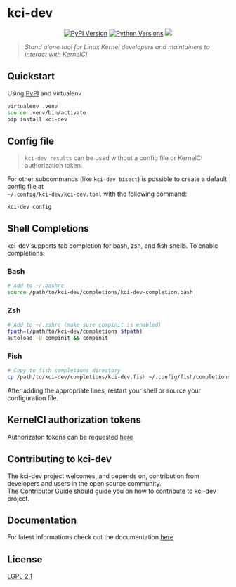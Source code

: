 # kci-dev

<p align="center">
  <a href="https://pypi.org/project/kci-dev"><img alt="PyPI Version" src="https://img.shields.io/pypi/v/kci-dev.svg?maxAge=86400" /></a>
  <a href="https://pypi.org/project/kci-dev"><img alt="Python Versions" src="https://img.shields.io/pypi/pyversions/kci-dev.svg?maxAge=86400" /></a>
  <a href="https://www.bestpractices.dev/projects/9829"><img src="https://www.bestpractices.dev/projects/9829/badge"></a>
</p>

> *Stand alone tool for Linux Kernel developers and maintainers to interact with KernelCI*

## Quickstart

Using [PyPI](https://pypi.org/project/kci-dev/) and virtualenv
```sh
virtualenv .venv
source .venv/bin/activate
pip install kci-dev
```

## Config file

> `kci-dev results` can be used without a config file or KernelCI authorization token.  

For other subcommands (like `kci-dev bisect`) is possible to create a default config file at  
`~/.config/kci-dev/kci-dev.toml` with the following command:  
```sh
kci-dev config
```

## Shell Completions

kci-dev supports tab completion for bash, zsh, and fish shells. To enable completions:

### Bash
```bash
# Add to ~/.bashrc
source /path/to/kci-dev/completions/kci-dev-completion.bash
```

### Zsh
```bash
# Add to ~/.zshrc (make sure compinit is enabled)
fpath=(/path/to/kci-dev/completions $fpath)
autoload -U compinit && compinit
```

### Fish
```bash
# Copy to fish completions directory
cp /path/to/kci-dev/completions/kci-dev.fish ~/.config/fish/completions/
```

After adding the appropriate lines, restart your shell or source your configuration file.

## KernelCI authorization tokens

Authorizaton tokens can be requested [here](https://github.com/kernelci/kernelci-core/issues/new?template=kernelci-api-tokens.md)

## Contributing to kci-dev

The kci-dev project welcomes, and depends on, contribution from developers and users in the open source community.  
The [Contributor Guide](https://github.com/kernelci/kci-dev/blob/main/CONTRIBUTING.md) should guide you on how to contribute to kci-dev project.

## Documentation

For latest informations check out the documentation [here](https://kernelci.github.io/kci-dev/)  

## License

[LGPL-2.1](https://github.com/kernelci/kci-dev/blob/main/LICENSE)
